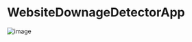 # WebsiteDownageDetectorApp

![image](https://user-images.githubusercontent.com/45560312/204014719-a2c872fe-bf72-4b30-a6b8-677ac1325ba7.png)
